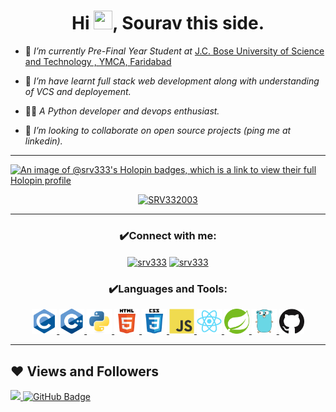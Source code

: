 <h1 align="center">Hi <img src="https://raw.githubusercontent.com/MartinHeinz/MartinHeinz/master/wave.gif" width="30px" height = "30px">, Sourav this side. </h1>


- 🔭 *I’m currently Pre-Final Year Student at* <a href="https://jcboseust.ac.in">J.C. Bose University of Science and Technology , YMCA, Faridabad</a>
- 🌱 *I’m have learnt full stack web development along with understanding of VCS and deployement.*
- 👩‍💻 *A Python developer and devops enthusiast.*

- 👯 *I’m looking to collaborate on open source projects (ping me at linkedin).*


<hr>

[![An image of @srv333's Holopin badges, which is a link to view their full Holopin profile](https://holopin.me/srv333)](https://holopin.io/@srv333)

<p align="center"> <a href="https://github.com/ryo-ma/github-profile-trophy"><img src="https://github-profile-trophy.vercel.app/?username=SRV332003" alt="SRV332003" /></a> </p><hr>
<h3 align="center">✔️Connect with me:</h3>
<p align="center">
<a href="https://www.linkedin.com/in/srv333/" target="blank"><img align="center" src="https://raw.githubusercontent.com/rahuldkjain/github-profile-readme-generator/master/src/images/icons/Social/linked-in-alt.svg" alt="srv333" height="30" width="40" /></a>
 <a href="https://github.com/SRV332003" target="blank"><img align="center" src="https://raw.githubusercontent.com/rahuldkjain/github-profile-readme-generator/master/src/images/icons/Social/github.svg" alt="srv333" height="30" width="40" /></a>
<br>
  

  <h3 align="center">✔️Languages and Tools:</h3>
<p align="center"> 
<a href="https://www.cprogramming.com/" target="_blank"> <img src="https://raw.githubusercontent.com/devicons/devicon/master/icons/c/c-original.svg" alt="c" width="40" height="40"/> </a> 
<a href="https://www.w3schools.com/cpp/" target="_blank"> <img src="https://raw.githubusercontent.com/devicons/devicon/master/icons/cplusplus/cplusplus-original.svg" alt="cplusplus" width="40" height="40"/> </a>  
<a href="https://www.python.org" target="_blank"> <img src="https://raw.githubusercontent.com/devicons/devicon/master/icons/python/python-original.svg" alt="python" width="40" height="40"/> </a> 
<a href="https://www.w3.org/html/" target="_blank"> <img src="https://raw.githubusercontent.com/devicons/devicon/master/icons/html5/html5-original-wordmark.svg" alt="html5" width="40" height="40"/> </a> 
<a href="https://www.w3schools.com/css/" target="_blank"> <img src="https://raw.githubusercontent.com/devicons/devicon/master/icons/css3/css3-original-wordmark.svg" alt="css3" width="40" height="40"/> </a> 
<a href="https://developer.mozilla.org/en-US/docs/Web/JavaScript" target="_blank"> 
<img src="https://raw.githubusercontent.com/devicons/devicon/master/icons/javascript/javascript-original.svg" alt="javascript" width="40" height="40"/> </a>
<a href="https://react.dev/learn" target="_blank"> 
<img src="https://raw.githubusercontent.com/devicons/devicon/master/icons/react/react-original.svg" alt="javascript" width="40" height="40"/> </a>
<a href="https://spring.io/" target="_blank"> 
<img src="https://raw.githubusercontent.com/devicons/devicon/master/icons/spring/spring-original.svg" alt="javascript" width="40" height="40"/> </a>
 <a href="https://go.dev/" target="_blank"> 
<img src="https://raw.githubusercontent.com/devicons/devicon/master/icons/go/go-original.svg" alt="javascript" width="40" height="40"/> </a>
  <a href="#" target="_blank"><img  alt="Go" height="40" width="40" src="https://raw.githubusercontent.com/github/explore/78df643247d429f6cc873026c0622819ad797942/topics/github/github.png" /></a>
  <hr>
  
  

</p>

## ❤ Views and Followers
<a href="https://github.com/SRV332003/github-profile-views-counter">
    <img src="https://komarev.com/ghpvc/?username=SRV332003">
</a>
<a href="https://github.com/SRV332003?tab=followers"><img src="https://img.shields.io/github/followers/SRV332003?label=Followers&style=social" alt="GitHub Badge"></a>

